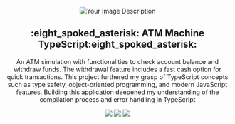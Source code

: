 <p align="center">
  <img src="https://media1.giphy.com/media/AD6b36IJuiA231oYgh/200w.gif?cid=6c09b95221exjbg03v258xe9u6ufp1w84rb2t9cistruhg41&ep=v1_gifs_search&rid=200w.gif&ct=g" alt="Your Image Description">
</p>

<p align="center">
  <h2 align="center">:eight_spoked_asterisk: ATM Machine TypeScript:eight_spoked_asterisk:</h2>

  <p align="center">
An ATM simulation with functionalities to check account balance and withdraw funds. The withdrawal feature includes a fast cash option for quick transactions. This project furthered my grasp of TypeScript concepts such as type safety, object-oriented programming, and modern JavaScript features. Building this application deepened my understanding of the compilation process and error handling in TypeScript  </p>

<p align="center">
    <a href="https://github.com/AyaanMerchant/PIAIC-Learn-TypeScript/stargazers" alt="Stars">
        <img src="https://img.shields.io/github/stars/AyaanMerchant/PIAIC-Learn-TypeScript?style=for-the-badge" /></a>
    <a href="https://github.com/AyaanMerchant/PIAIC-Learn-TypeScript/network/members" alt="Forks">
        <img src="https://img.shields.io/github/forks/AyaanMerchant/PIAIC-Learn-TypeScript?style=for-the-badge" /></a>
    <a href="https://www.typescriptlang.org/" alt="TypeScript Official">
        <img src="https://img.shields.io/badge/Official-TypeScript-blue.svg?longCache=true&style=for-the-badge" /></a>
</p>
